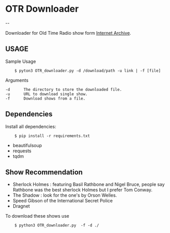 # OTR Downloader
--

Downloader for Old Time Radio show form [Internet Archive](archive.org).

## USAGE

Sample Usage

```
	$ pyton3 OTR_downloader.py -d /download/path -u link | -f [file]
```

Arguments

```
-d 		The directory to store the downloaded file.
-u 		URL to download single show.
-f 		Download shows from a file.	
```	


## Dependencies

Install all dependencies:

```
	$ pip install -r requirements.txt
```

- beautifulsoup
- requests
- tqdm


## Show Recommendation

- Sherlock Holmes : featuring Basil Rathbone and Nigel Bruce, people say Rathbone was the best sherlock Holmes but I prefer Tom Conway.
- The Shadow : look for the one's by Orson Welles. 
- Speed Gibson of the International Secret Police
- Dragnet 

To download these shows use

```
	$ python3 OTR_downloader.py  -f -d ./
```
